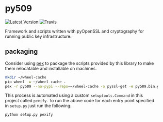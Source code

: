 # py509

[![Latest Version](https://img.shields.io/pypi/v/py509.svg)](https://pypi.python.org/pypi/py509/)
[![Travis](https://secure.travis-ci.org/sholsapp/py509.png?branch=master)](https://travis-ci.org/sholsapp/py509)

Framework and scripts written with pyOpenSSL and cryptography for running
public key infrastructure.

## packaging

Consider using [pex](https://pex.readthedocs.org/en/latest/index.html) to
package the scripts provided by this library to make them relocatable and
installable on machines.

```bash
mkdir ~/wheel-cache
pip wheel -w ~/wheel-cache .
pex -r py509 --no-pypi --repo=~/wheel-cache -o pyssl-get -e py509.bin.get:main
```

This process is automated using a custom `setuptools.Command` in this project
called `pexify`. To run the above code for each entry point specified in
`setup.py` just run the following.

```bash
python setup.py pexify
```
